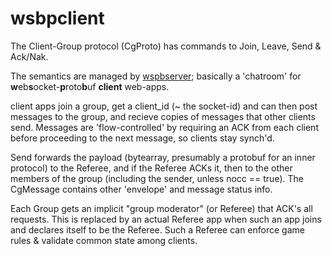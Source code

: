 # wsbpclient
The Client-Group protocol (CgProto) has commands to Join, Leave, Send & Ack/Nak.

The semantics are managed by [wspbserver](https://github.com/jackpunt/wspbserver); basically a 'chatroom' for **w**eb**s**ocket-**p**roto**b**uf **client** web-apps.

client apps join a group, get a client_id (~ the socket-id) and can then post messages to the group, and recieve copies of messages that other clients send. Messages are 'flow-controlled' by requiring an ACK from each client before proceeding to the next message, so clients stay synch'd.

Send forwards the payload (bytearray, presumably a protobuf for an inner protocol) to the Referee, and if the Referee ACKs it, then to the other members of the group (including the sender, unless nocc == true). The CgMessage contains other 'envelope' and message status info.

Each Group gets an implicit "group moderator" (or Referee) that ACK's all requests. This is replaced by an actual Referee app when such an app joins and declares itself to be the Referee. Such a Referee can enforce game rules & validate common state among clients.
